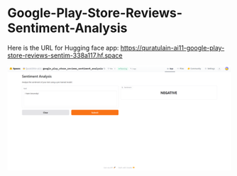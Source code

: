 # Google-Play-Store-Reviews-Sentiment-Analysis

Here is the URL for Hugging face app: https://quratulain-ai11-google-play-store-reviews-sentim-338a117.hf.space

![image)](image.png)
